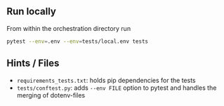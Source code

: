 
## Run locally 

From within the orchestration directory run
```bash
pytest --env=.env --env=tests/local.env tests
```

## Hints / Files
- `requirements_tests.txt`: holds pip dependencies for the tests
- `tests/conftest.py`: adds `--env FILE` option to pytest and handles the merging of dotenv-files

